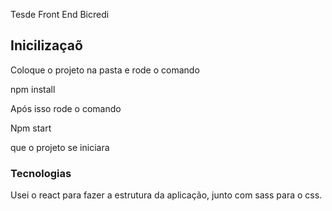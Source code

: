 Tesde Front End Bicredi

## Inicilizaçaõ


Coloque o projeto na pasta e rode o comando

npm install

Após isso rode o comando

Npm start

que o projeto se iniciara

### Tecnologias

Usei o react para fazer a estrutura da aplicação, junto com sass para o css.